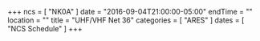+++
ncs = [ "NK0A" ]
date = "2016-09-04T21:00:00-05:00"
endTime = ""
location = ""
title = "UHF/VHF Net 36"
categories = [ "ARES" ]
dates = [ "NCS Schedule" ]
+++
